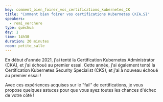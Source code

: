 ```yaml
---
key: comment_bien_foirer_vos_certifications_kubernetes_CK
title: "Comment bien foirer vos certifications Kubernetes CK{A,S}"
speakers:
  - remi_verchere
type: quechua
day: 1
time: 14h30
duration: 20 minutes
room: petite_salle
---
```


En début d'année 2021, j'ai tenté la Certification Kubernetes Administrator (CKA), et j'ai échoué au premier essai.
Cette année, j'ai également tenté la Certification Kubernetes Security Specialist (CKS), et j'ai à nouveau échoué au premier essai !

Avec ces expériences acquises sur le "fail" de certifications, je vous propose quelques astuces pour que vous ayez toutes les chances d'échec de votre côté !